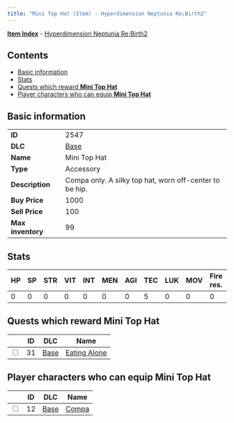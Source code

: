 ```yaml
---
title: "Mini Top Hat (Item) - Hyperdimension Neptunia Re;Birth2"
---
```


[**Item Index**](/neptunia/rb2/item/index.html) - [Hyperdimension Neptunia Re;Birth2](/neptunia/rb2)

## Contents

- [Basic information](#basic-information)
- [Stats](#stats)
- [Quests which reward **Mini Top Hat**](#quests-which-reward-mini-top-hat)
- [Player characters who can equip **Mini Top Hat**](#player-characters-who-can-equip-mini-top-hat)

## Basic information

|   |   |
| -- | -- |
| **ID** | 2547 |
| **DLC** | [Base](/neptunia/rb2/dlc/0-base.html) |
| **Name** | Mini Top Hat |
| **Type** | Accessory |
| **Description** | Compa only. A silky top hat, worn off-center to be hip. |
| **Buy Price** | 1000 |
| **Sell Price** | 100 |
| **Max inventory** | 99 |

## Stats

| HP | SP | STR | VIT | INT | MEN | AGI | TEC | LUK | MOV | Fire res. | Ice res. | Wind res. | Lightning res. |
| -- | -- | --- | --- | --- | --- | --- | --- | --- | --- | --------- | -------- | --------- | -------------- |
| 0 | 0 | 0 | 0 | 0 | 0 | 0 | 5 | 0 | 0 | 0 | 0 | 0 | 0 |

## Quests which reward **Mini Top Hat**

|    | ID | DLC | Name |
| -- | -- | --- | ---- |
| <input type="checkbox" id="rb2-quest-0-31" class="trackbox" /> | 31 | [Base](/neptunia/rb2/dlc/0-base.html) | [Eating Alone](/neptunia/rb2/quest/0-31-eating-alone.html) |

## Player characters who can equip **Mini Top Hat**

|    | ID | DLC | Name |
| -- | -- | --- | ---- |
| <input type="checkbox" id="rb2-player-0-12" class="trackbox" /> | 12 | [Base](/neptunia/rb2/dlc/0-base.html) | [Compa](/neptunia/rb2/player/0-12-compa.html) |
